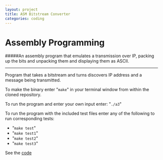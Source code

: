 ```yaml
---
layout: project
title: ASM Bitstream Converter
categories: coding
---
```


Assembly Programming
===
 
#####An assembly program that emulates a transmission over IP, packing up the bits and unpacking them and displaying them as ASCII.

****
 
 Program that takes a bitstream and turns discovers IP address and a message being transmitted.
  
  To make the binary enter "```make```" in your terminal window from within the cloned repository.

  To run the program and enter your own input enter: "```./a3```"

To run the program with the included test files enter any of the following to run corresponding tests:

- "```make test```"
- "```make test1```"
- "```make test2```"
- "```make test3```"


See the [code](https://github.com/mgingras/ASM-sendAndRecieveSimulation) 


